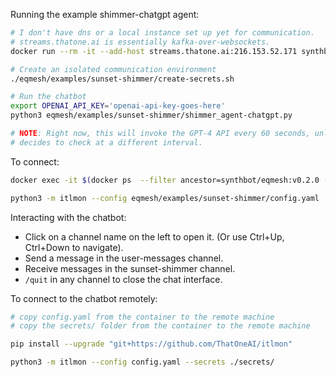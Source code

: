 Running the example shimmer-chatgpt agent:
```bash
# I don't have dns or a local instance set up yet for communication.
# streams.thatone.ai is essentially kafka-over-websockets.
docker run --rm -it --add-host streams.thatone.ai:216.153.52.171 synthbot/eqmesh:v0.2.0

# Create an isolated communication environment
./eqmesh/examples/sunset-shimmer/create-secrets.sh

# Run the chatbot
export OPENAI_API_KEY='openai-api-key-goes-here'
python3 eqmesh/examples/sunset-shimmer/shimmer_agent-chatgpt.py

# NOTE: Right now, this will invoke the GPT-4 API every 60 seconds, unless the LLM
# decides to check at a different interval.
```

To connect:
```bash
docker exec -it $(docker ps  --filter ancestor=synthbot/eqmesh:v0.2.0 -n1 -q) bash

python3 -m itlmon --config eqmesh/examples/sunset-shimmer/config.yaml
```

Interacting with the chatbot:
- Click on a channel name on the left to open it. (Or use Ctrl+Up, Ctrl+Down to navigate).
- Send a message in the user-messages channel.
- Receive messages in the sunset-shimmer channel.
- `/quit` in any channel to close the chat interface.

To connect to the chatbot remotely:
```bash
# copy config.yaml from the container to the remote machine
# copy the secrets/ folder from the container to the remote machine

pip install --upgrade "git+https://github.com/ThatOneAI/itlmon"

python3 -m itlmon --config config.yaml --secrets ./secrets/
```
